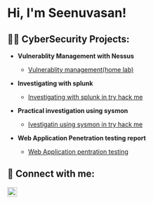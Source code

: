 <h1>Hi, I'm Seenuvasan!</h1>

<h2>👨‍💻 CyberSecurity Projects:</h2>

- <b>Vulnerablity Management with Nessus </b>
  - [Vulnerablity management(home lab)](https://github.com/seenuvasan-cybersecurity/Vulnerablity-Management-with-Nessus/blob/main/vulnerablity%20management%20with%20nessus.pdf)
- <b>Investigating with splunk </b>
  - [Investigating with splunk in try hack me](https://github.com/seenuvasan-cybersecurity/investigation-with-splunk/blob/main/Investigation%20with%20splunk.pdf)
- <b>Practical investigation using sysmon </b>
  - [Ivestigatin using sysmon in try hack me](https://github.com/seenuvasan-cybersecurity/investigation-using-sysmon/blob/main/Investigation%20using%20sysmon.pdf)

- <b>Web Application Penetration testing report </b>
  - [Web Application pentration testing ](https://github.com/seenuvasan-cybersecurity/web-application-penetration-testing/blob/main/web%20application%20penetration%20testing%20report.pdf)




<h2> 🤳 Connect with me:</h2>

[<img align="left" alt="seenuvasan | LinkedIn" width="22px" src="https://cdn.jsdelivr.net/npm/simple-icons@v3/icons/linkedin.svg" />][linkedin]



[linkedin]: https://www.linkedin.com/in/seenuvasan-m-39a21817a/

